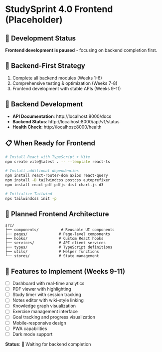 # StudySprint 4.0 Frontend (Placeholder)

## 🚧 Development Status
**Frontend development is paused** - focusing on backend completion first.

## 🎯 Backend-First Strategy
1. Complete all backend modules (Weeks 1-6)
2. Comprehensive testing & optimization (Weeks 7-8) 
3. Frontend development with stable APIs (Weeks 9-11)

## 🔗 Backend Development
- **API Documentation**: http://localhost:8000/docs
- **Backend Status**: http://localhost:8000/api/v1/status
- **Health Check**: http://localhost:8000/health

## 📋 When Ready for Frontend
```bash
# Install React with TypeScript + Vite
npm create vite@latest . -- --template react-ts

# Install additional dependencies
npm install react-router-dom axios react-query
npm install -D tailwindcss postcss autoprefixer
npm install react-pdf pdfjs-dist chart.js d3

# Initialize Tailwind
npx tailwindcss init -p
```

## 🎨 Planned Frontend Architecture
```
src/
├── components/          # Reusable UI components
├── pages/              # Page-level components
├── hooks/              # Custom React hooks
├── services/           # API client services
├── types/              # TypeScript definitions
├── utils/              # Helper functions
└── stores/             # State management
```

## 🚀 Features to Implement (Weeks 9-11)
- [ ] Dashboard with real-time analytics
- [ ] PDF viewer with highlighting
- [ ] Study timer with session tracking
- [ ] Notes editor with wiki-style linking
- [ ] Knowledge graph visualization
- [ ] Exercise management interface
- [ ] Goal tracking and progress visualization
- [ ] Mobile-responsive design
- [ ] PWA capabilities
- [ ] Dark mode support

**Status**: 🔄 Waiting for backend completion
